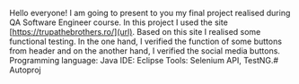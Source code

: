Hello everyone!
I am going to present to you my final project realised during QA Software Engineer course.
In this project I used the site [https://trupathebrothers.ro/](url).
Based on this site I realised some functional testing. In the one hand, I verified the function of some buttons from header and on the another hand, I verified the social media buttons.
Programming language: Java
IDE: Eclipse 
Tools: Selenium API, TestNG.# Autoproj
